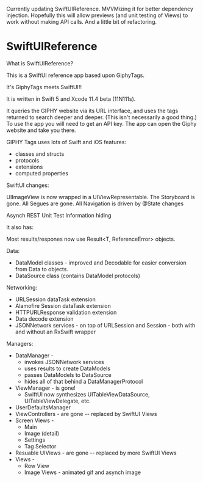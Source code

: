 Currently updating SwiftUIReference.  MVVMizing it for better dependency injection.
Hopefully this will allow previews (and unit testing of Views) to work without making API calls.
And a little bit of refactoring.

# SwiftUIReference

What is SwiftUIReference?

This is a SwiftUI reference app based upon GiphyTags.

It's GiphyTags meets SwiftUI!!

It is written in Swift 5 and Xcode 11.4 beta (11N111s).

It queries the GIPHY website via its URL interface, and uses the tags returned to search deeper and deeper.  (This isn't necessarily a good thing.)  To use the app you will need to get an API key.  The app can open the Giphy website and take you there.

GIPHY Tags uses lots of Swift and iOS features:  

* classes and structs  
* protocols  
* extensions  
* computed properties  

SwiftUI changes:

UIImageView is now wrapped in a UIViewRepresentable.
The Storyboard is gone.
All Segues are gone.
All Navigation is driven by @State changes

Asynch REST
Unit Test
Information hiding

It also has:

Most results/respones now use Result<T, ReferenceError> objects.

Data:

* DataModel classes - improved and Decodable for easier conversion from Data to objects.
* DataSource class (contains DataModel protocols)

Networking:

* URLSession dataTask extension
* Alamofire Session dataTask extension
* HTTPURLResponse validation extension
* Data decode<T> extension
* JSONNetwork services - on top of URLSession and Session - both with and without an RxSwift wrapper

Managers:

* DataManager -
    * invokes JSONNetwork services
    * uses results to create DataModels
    * passes DataModels to DataSource
    * hides all of that behind a DataManagerProtocol
* ViewManager - is gone!
    * SwiftUI now synthesizes UITableViewDataSource, UITableViewDelegate, etc.
* UserDefaultsManager
* ViewControllers - are gone -- replaced by SwiftUI Views
* Screen Views -
    * Main
    * Image (detail)
    * Settings
    * Tag Selector
* Resuable UIViews - are gone -- replaced by more SwiftUI Views
* Views -
    * Row View
    * Image Views - animated gif and asynch image
